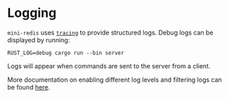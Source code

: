 # Logging

`mini-redis` uses [`tracing`](https://github.com/tokio-rs/tracing) to provide structured logs. Debug logs can be displayed by running:

```console
RUST_LOG=debug cargo run --bin server
```

Logs will appear when commands are sent to the server from a client.

More documentation on enabling different log levels and filtering logs can be found [here](https://docs.rs/tracing-subscriber/latest/tracing_subscriber/filter/struct.EnvFilter.html#directives).
